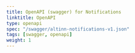 ```yaml
---
title: OpenAPI (swagger) for Notifications
linktitle: OpenAPI
type: openapi
spec: "/swagger/altinn-notifications-v1.json"
tags: [swagger, openapi]
weight: 1
---
```


